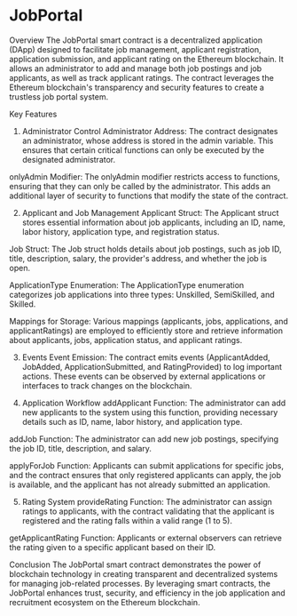 # JobPortal
Overview
The JobPortal smart contract is a decentralized application (DApp) designed to facilitate job management, applicant registration, application submission, and applicant rating on the Ethereum blockchain. It allows an administrator to add and manage both job postings and job applicants, as well as track applicant ratings. The contract leverages the Ethereum blockchain's transparency and security features to create a trustless job portal system.

Key Features
1. Administrator Control
Administrator Address: The contract designates an administrator, whose address is stored in the admin variable. This ensures that certain critical functions can only be executed by the designated administrator.

onlyAdmin Modifier: The onlyAdmin modifier restricts access to functions, ensuring that they can only be called by the administrator. This adds an additional layer of security to functions that modify the state of the contract.

2. Applicant and Job Management
Applicant Struct: The Applicant struct stores essential information about job applicants, including an ID, name, labor history, application type, and registration status.

Job Struct: The Job struct holds details about job postings, such as job ID, title, description, salary, the provider's address, and whether the job is open.

ApplicationType Enumeration: The ApplicationType enumeration categorizes job applications into three types: Unskilled, SemiSkilled, and Skilled.

Mappings for Storage: Various mappings (applicants, jobs, applications, and applicantRatings) are employed to efficiently store and retrieve information about applicants, jobs, application status, and applicant ratings.

3. Events
Event Emission: The contract emits events (ApplicantAdded, JobAdded, ApplicationSubmitted, and RatingProvided) to log important actions. These events can be observed by external applications or interfaces to track changes on the blockchain.




4. Application Workflow
addApplicant Function: The administrator can add new applicants to the system using this function, providing necessary details such as ID, name, labor history, and application type.

addJob Function: The administrator can add new job postings, specifying the job ID, title, description, and salary.

applyForJob Function: Applicants can submit applications for specific jobs, and the contract ensures that only registered applicants can apply, the job is available, and the applicant has not already submitted an application.

5. Rating System
provideRating Function: The administrator can assign ratings to applicants, with the contract validating that the applicant is registered and the rating falls within a valid range (1 to 5).

getApplicantRating Function: Applicants or external observers can retrieve the rating given to a specific applicant based on their ID.

Conclusion
The JobPortal smart contract demonstrates the power of blockchain technology in creating transparent and decentralized systems for managing job-related processes. By leveraging smart contracts, the JobPortal enhances trust, security, and efficiency in the job application and recruitment ecosystem on the Ethereum blockchain.

